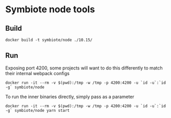 # Symbiote node tools

## Build

`docker build -t symbiote/node ./10.15/`

## Run

Exposing port 4200, some projects will want to do this differently to match
their internal webpack configs

```
docker run -it --rm -v $(pwd):/tmp -w /tmp -p 4200:4200 -u `id -u`:`id -g` symbiote/node
```

To run the inner binaries directly, simply pass as a parameter 

```
docker run -it --rm -v $(pwd):/tmp -w /tmp -p 4200:4200 -u `id -u`:`id -g` symbiote/node yarn start
```
